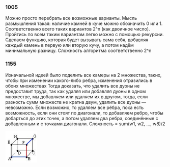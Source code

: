 ### 1005

Можно просто перебрать все возможные варианты. Мысль размышления такая: наличие камней в куче можно обозначить 0 или 1. Соответственно всего таких вариантов 2^n (как двоичное число). Пройтись по всем таким вариантам легко можно с помощью рекурсии. Сделаем функцию, которая будет вызывать сама себя, добавляя каждый камень в первую или вторую кучу, а потом надём минимальную разницу.
Сложность алгоритма соответственно 2^n

### 1155

Изначальной идеей было поделить все камеры на 2 множества, таких, чтобы при изменении какого-либо ребра,  изменения отразились в обоих множествах Тогда доказать, что удалить все дуоны не предоставит труда, так как удаляя или добавляя дуоны в одном множестве, мы добавляем или удаляем их в другом, тогда, если разность сумм множеств не кратна двум, удалить все дуоны — невозможно. Если возможно, то удаляем все рёбра, пока есть возможность, если они стоят по диагонали, то добавляем ребро, чтобы добарться до этих точек, а потом удаляем два ребра, соединённые с добавленным и с точками диагонали.
Сложность = sum(w1, w2, …, w8)/2

![](1.jpg)

